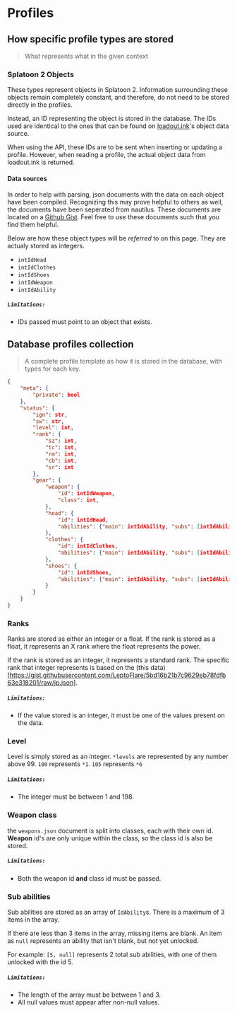 # Profiles

## How specific profile types are stored
> What represents what in the given context

### Splatoon 2 Objects
These types represent objects in Splatoon 2.
Information surrounding these objects remain completely constant, and therefore, do not need to be stored directly in the profiles.

Instead, an ID representing the object is stored in the database.
The IDs used are identical to the ones that can be found on [loadout.ink](https://github.com/selicia/selicia.github.io/tree/master/en_US/data)'s object data source.

When using the API, these IDs are to be sent when inserting or updating a profile.
However, when reading a profile, the actual object data from loadout.ink is returned.

#### Data sources
In order to help with parsing, json documents with the data on each object have been compiled.
Recognizing this may prove helpful to others as well, the documents have been seperated from nautilus.
These documents are located on a [Github Gist](https://gist.github.com/LeptoFlare/00bd27c4e27158bdc302ffccc2a91931).
Feel free to use these documents such that you find them helpful.

Below are how these object types will be *referred* to on this page. They are actualy stored as integers.

- `intIdHead`
- `intIdClothes`
- `intIdShoes`
- `intIdWeapon`
- `intIdAbility`

##### `Limitations:`
- IDs passed must point to an object that exists.

## Database profiles collection
> A complete profile template as how it is stored in the database, with types for each key.
```json
{
    "meta": {
        "private": bool
    },
    "status": {
        "ign": str,
        "sw": str,
        "level": int,
        "rank": {
            "sz": int,
            "tc": int,
            "rm": int,
            "cb": int,
            "sr": int
        },
        "gear": {
            "weapon": {
                "id": intIdWeapon,
                "class": int,
            },
            "head": {
                "id": intIdHead,
                "abilities": {"main": intIdAbility, "subs": [intIdAbility]}
            },
            "clothes": {
                "id": intIdClothes,
                "abilities": {"main": intIdAbility, "subs": [intIdAbility]}
            },
            "shoes": {
                "id": intIdShoes,
                "abilities": {"main": intIdAbility, "subs": [intIdAbility]}
            }
        }
    }
}
```

### Ranks
Ranks are stored as either an integer or a float.
If the rank is stored as a float, it represents an X rank where the float represents the power.

If the rank is stored as an integer, it represents a standard rank.
The specific rank that integer represents is based on the (this data)[https://gist.githubusercontent.com/LeptoFlare/5bd16b21b7c9629eb78fdfb63e318201/raw/jp.json].

##### `Limitations:`
- If the value stored is an integer, it must be one of the values present on the data.

### Level

Level is simply stored as an integer.
`*levels` are represented by any number above 99. `100` represents `*1`. `105` represents `*6`

##### `Limitations:`
- The integer must be between 1 and 198.

### Weapon class
the `weapons.json` document is split into classes, each with their own id.
**Weapon** id's are only unique within the class, so the class id is also be stored.

##### `Limitations:`
- Both the weapon id **and** class id must be passed.

### Sub abilities
Sub abilities are stored as an array of `IdAbility`s.
There is a maximum of 3 items in the array.

If there are less than 3 items in the array, missing items are blank.
An item as `null` represents an ability that isn't blank, but not yet unlocked.

For example: `[5, null]` represents 2 total sub abilities, with one of them unlocked with the id 5.

##### `Limitations:`
- The length of the array must be between 1 and 3.
- All null values must appear after non-null values.
